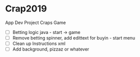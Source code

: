 # Crap2019
 App Dev Project Craps Game
 
  - [ ] Betting logic java - start -> game
  - [ ] Remove betting spinner, add edittext for buyin - start menu
  - [ ] Clean up Instructions xml 
  - [ ] Add background, pizzaz or whatever
